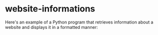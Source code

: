 # website-informations
Here's an example of a Python program that retrieves information about a website and displays it in a formatted manner:
